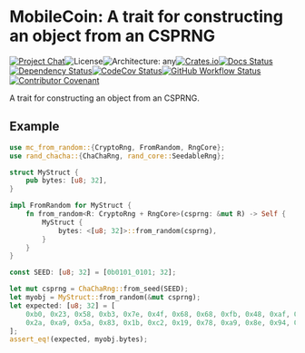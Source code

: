 # MobileCoin: A trait for constructing an object from an CSPRNG

[![Project Chat][chat-image]][chat-link]<!--
-->![License][license-image]<!--
-->![Architecture: any][arch-image]<!--
-->[![Crates.io][crate-image]][crate-link]<!--
-->[![Docs Status][docs-image]][docs-link]<!--
-->[![Dependency Status][deps-image]][deps-link]<!--
-->[![CodeCov Status][codecov-image]][codecov-link]<!--
-->[![GitHub Workflow Status][gha-image]][gha-link]<!--
-->[![Contributor Covenant][conduct-image]][conduct-link]

A trait for constructing an object from an CSPRNG.

## Example

```rust
use mc_from_random::{CryptoRng, FromRandom, RngCore};
use rand_chacha::{ChaChaRng, rand_core::SeedableRng};

struct MyStruct {
    pub bytes: [u8; 32],
}

impl FromRandom for MyStruct {
    fn from_random<R: CryptoRng + RngCore>(csprng: &mut R) -> Self {
        MyStruct {
            bytes: <[u8; 32]>::from_random(csprng),
        }
    }
}

const SEED: [u8; 32] = [0b0101_0101; 32];

let mut csprng = ChaChaRng::from_seed(SEED);
let myobj = MyStruct::from_random(&mut csprng);
let expected: [u8; 32] = [
    0xb0, 0x23, 0x58, 0xb3, 0x7e, 0x4f, 0x68, 0x68, 0xfb, 0x48, 0xaf, 0x8a, 0xb2, 0x75, 0x0b, 0x06,
    0x2a, 0xa9, 0x5a, 0x83, 0x1b, 0xc2, 0x19, 0x78, 0xa9, 0x8e, 0x94, 0x42, 0x64, 0xfa, 0x0e, 0x75
];
assert_eq!(expected, myobj.bytes);
```

[chat-image]: https://img.shields.io/discord/844353360348971068?style=flat-square
[chat-link]: https://discord.gg/mobilecoin
[license-image]: https://img.shields.io/crates/l/mc-from-random?style=flat-square
[arch-image]: https://img.shields.io/badge/arch-any-brightgreen?style=flat-square
[crate-image]: https://img.shields.io/crates/v/mc-from-random.svg?style=flat-square
[crate-link]: https://crates.io/crates/mc-from-random
[docs-image]: https://img.shields.io/docsrs/mc-from-random?style=flat-square
[docs-link]: https://docs.rs/crate/mc-from-random
[deps-image]: https://deps.rs/repo/github/mobilecoinfoundation/from-random/status.svg?style=flat-square
[deps-link]: https://deps.rs/repo/github/mobilecoinfoundation/from-random
[codecov-image]: https://img.shields.io/codecov/c/github/mobilecoinfoundation/from-random/main?style=flat-square
[codecov-link]: https://codecov.io/gh/mobilecoinfoundation/from-random
[gha-image]: https://img.shields.io/github/actions/workflow/status/mobilecoinfoundation/from-random/ci.yaml?branch=main&style=flat-square
[gha-link]: https://github.com/mobilecoinfoundation/from-random/actions/workflows/ci.yaml?query=branch%3Amain
[conduct-link]: CODE_OF_CONDUCT.md
[conduct-image]: https://img.shields.io/badge/Contributor%20Covenant-2.1-4baaaa.svg?style=flat-square
